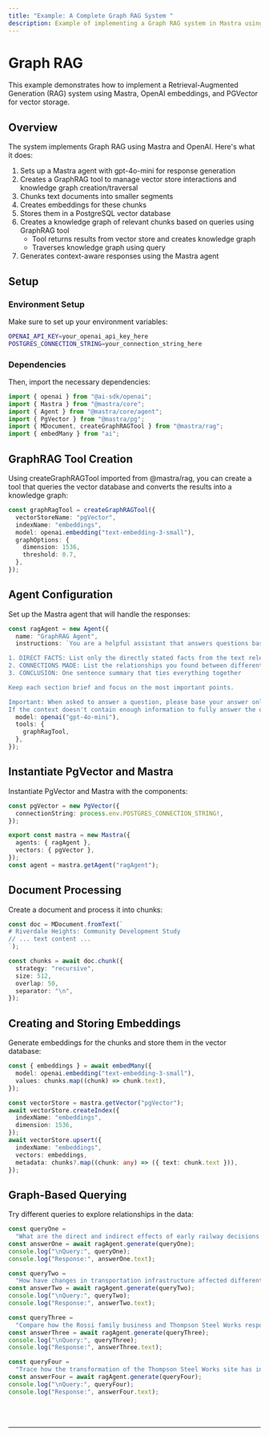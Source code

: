 ```yaml
---
title: "Example: A Complete Graph RAG System "
description: Example of implementing a Graph RAG system in Mastra using OpenAI embeddings and PGVector for vector storage.
---
```



# Graph RAG

This example demonstrates how to implement a Retrieval-Augmented Generation (RAG) system using Mastra, OpenAI embeddings, and PGVector for vector storage.

## Overview

The system implements Graph RAG using Mastra and OpenAI. Here's what it does:

1. Sets up a Mastra agent with gpt-4o-mini for response generation
2. Creates a GraphRAG tool to manage vector store interactions and knowledge graph creation/traversal
3. Chunks text documents into smaller segments
4. Creates embeddings for these chunks
5. Stores them in a PostgreSQL vector database
6. Creates a knowledge graph of relevant chunks based on queries using GraphRAG tool
   - Tool returns results from vector store and creates knowledge graph
   - Traverses knowledge graph using query
7. Generates context-aware responses using the Mastra agent

## Setup

### Environment Setup

Make sure to set up your environment variables:

```bash filename=".env"
OPENAI_API_KEY=your_openai_api_key_here
POSTGRES_CONNECTION_STRING=your_connection_string_here
```

### Dependencies

Then, import the necessary dependencies:

```typescript copy showLineNumbers filename="index.ts"
import { openai } from "@ai-sdk/openai";
import { Mastra } from "@mastra/core";
import { Agent } from "@mastra/core/agent";
import { PgVector } from "@mastra/pg";
import { MDocument, createGraphRAGTool } from "@mastra/rag";
import { embedMany } from "ai";
```

## GraphRAG Tool Creation

Using createGraphRAGTool imported from @mastra/rag, you can create a tool that queries the vector database and converts the results into a knowledge graph:

```typescript copy showLineNumbers{8} filename="index.ts"
const graphRagTool = createGraphRAGTool({
  vectorStoreName: "pgVector",
  indexName: "embeddings",
  model: openai.embedding("text-embedding-3-small"),
  graphOptions: {
    dimension: 1536,
    threshold: 0.7,
  },
});
```

## Agent Configuration

Set up the Mastra agent that will handle the responses:

```typescript copy showLineNumbers{19} filename="index.ts"
const ragAgent = new Agent({
  name: "GraphRAG Agent",
  instructions: `You are a helpful assistant that answers questions based on the provided context. Format your answers as follows:

1. DIRECT FACTS: List only the directly stated facts from the text relevant to the question (2-3 bullet points)
2. CONNECTIONS MADE: List the relationships you found between different parts of the text (2-3 bullet points)
3. CONCLUSION: One sentence summary that ties everything together

Keep each section brief and focus on the most important points.

Important: When asked to answer a question, please base your answer only on the context provided in the tool. 
If the context doesn't contain enough information to fully answer the question, please state that explicitly.`,
  model: openai("gpt-4o-mini"),
  tools: {
    graphRagTool,
  },
});
```

## Instantiate PgVector and Mastra

Instantiate PgVector and Mastra with the components:

```typescript copy showLineNumbers{36} filename="index.ts"
const pgVector = new PgVector({
  connectionString: process.env.POSTGRES_CONNECTION_STRING!,
});

export const mastra = new Mastra({
  agents: { ragAgent },
  vectors: { pgVector },
});
const agent = mastra.getAgent("ragAgent");
```

## Document Processing

Create a document and process it into chunks:

```typescript copy showLineNumbers{45} filename="index.ts"
const doc = MDocument.fromText(`
# Riverdale Heights: Community Development Study
// ... text content ...
`);

const chunks = await doc.chunk({
  strategy: "recursive",
  size: 512,
  overlap: 50,
  separator: "\n",
});
```

## Creating and Storing Embeddings

Generate embeddings for the chunks and store them in the vector database:

```typescript copy showLineNumbers{56} filename="index.ts"
const { embeddings } = await embedMany({
  model: openai.embedding("text-embedding-3-small"),
  values: chunks.map((chunk) => chunk.text),
});

const vectorStore = mastra.getVector("pgVector");
await vectorStore.createIndex({
  indexName: "embeddings",
  dimension: 1536,
});
await vectorStore.upsert({
  indexName: "embeddings",
  vectors: embeddings,
  metadata: chunks?.map((chunk: any) => ({ text: chunk.text })),
});
```

## Graph-Based Querying

Try different queries to explore relationships in the data:

```typescript copy showLineNumbers{82} filename="index.ts"
const queryOne =
  "What are the direct and indirect effects of early railway decisions on Riverdale Heights' current state?";
const answerOne = await ragAgent.generate(queryOne);
console.log("\nQuery:", queryOne);
console.log("Response:", answerOne.text);

const queryTwo =
  "How have changes in transportation infrastructure affected different generations of local businesses and community spaces?";
const answerTwo = await ragAgent.generate(queryTwo);
console.log("\nQuery:", queryTwo);
console.log("Response:", answerTwo.text);

const queryThree =
  "Compare how the Rossi family business and Thompson Steel Works responded to major infrastructure changes, and how their responses affected the community.";
const answerThree = await ragAgent.generate(queryThree);
console.log("\nQuery:", queryThree);
console.log("Response:", answerThree.text);

const queryFour =
  "Trace how the transformation of the Thompson Steel Works site has influenced surrounding businesses and cultural spaces from 1932 to present.";
const answerFour = await ragAgent.generate(queryFour);
console.log("\nQuery:", queryFour);
console.log("Response:", answerFour.text);
```

<br />
<br />
<hr className="dark:border-[#404040] border-gray-300" />
<br />
<br />
<GithubLink
  link={
    "https://github.com/mastra-ai/mastra/blob/main/examples/basics/rag/graph-rag"
  }
/>
